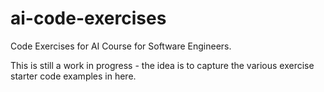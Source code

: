 # ai-code-exercises

Code Exercises for AI Course for Software Engineers.

This is still a work in progress - the idea is to capture the various exercise starter code examples in here.
